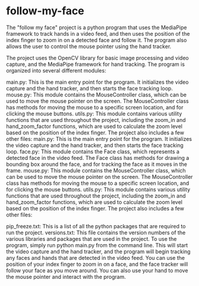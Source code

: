 # follow-my-face

The "follow my face" project is a python program that uses the MediaPipe framework to track hands in a video feed, and then uses the position of the index finger to zoom in on a detected face and follow it. The program also allows the user to control the mouse pointer using the hand tracker.

The project uses the OpenCV library for basic image processing and video capture, and the MediaPipe framework for hand tracking. The program is organized into several different modules:

  main.py: This is the main entry point for the program. It initializes the video capture and the hand tracker, and then starts the face tracking loop.
  mouse.py: This module contains the MouseController class, which can be used to move the mouse pointer on the screen. The MouseController class has methods for moving the mouse to a specific screen location, and for clicking the mouse buttons.
  utils.py: This module contains various utility functions that are used throughout the project, including the zoom_in and hand_zoom_factor functions, which are used to calculate the zoom level based on the position of the index finger.
  The project also includes a few other files:
  main.py: This is the main entry point for the program. It initializes the video capture and the hand tracker, and then starts the face tracking loop.
  face.py: This module contains the Face class, which represents a detected face in the video feed. The Face class has methods for drawing a bounding box around the face, and for tracking the face as it moves in the frame.
  mouse.py: This module contains the MouseController class, which can be used to move the mouse pointer on the screen. The MouseController class has methods for moving the mouse to a specific screen location, and for clicking the mouse buttons.
  utils.py: This module contains various utility functions that are used throughout the project, including the zoom_in and hand_zoom_factor functions, which are used to calculate the zoom level based on the position of the index finger.
  The project also includes a few other files:

pip_freeze.txt: This is a list of all the python packages that are required to run the project.
versions.txt: This file contains the version numbers of the various libraries and packages that are used in the project.
To use the program, simply run python main.py from the command line. This will start the video capture and the hand tracker, and the program will begin tracking any faces and hands that are detected in the video feed. You can use the position of your index finger to zoom in on a face, and the face tracker will follow your face as you move around. You can also use your hand to move the mouse pointer and interact with the program.
